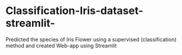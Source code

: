 # Classification-Iris-dataset-streamlit-
Predicted the species of Iris Flower using a supervised (classification) method and created Web-app using Streamlit


